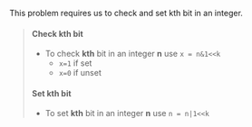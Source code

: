This problem requires us to check and set kth bit in an integer.

> #### Check **kth** bit
> - To check **kth** bit in an integer **n** use `x = n&1<<k`
>   - `x=1` if set
>   - `x=0` if unset
> #### Set **kth** bit
> - To set **kth** bit in an integer **n** use `n = n|1<<k`